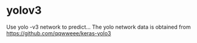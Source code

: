 # yolov3
Use yolo -v3 network to predict...
The yolo network data is obtained from https://github.com/qqwweee/keras-yolo3
